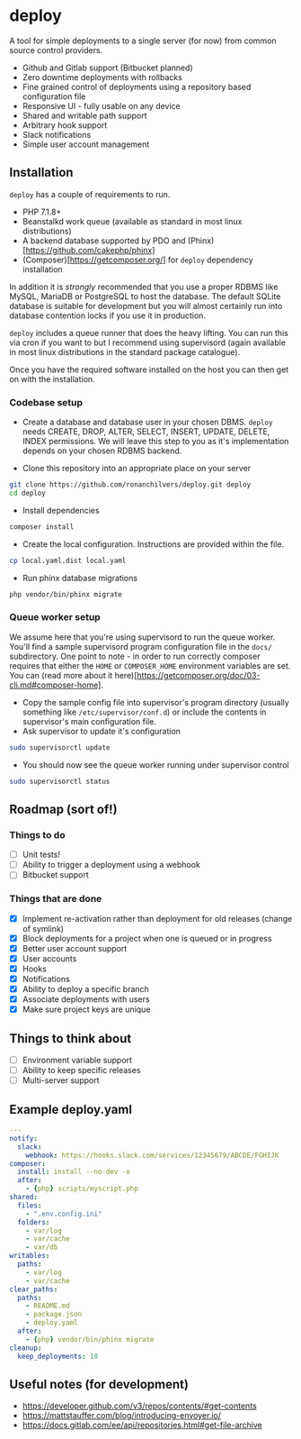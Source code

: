 # deploy

A tool for simple deployments to a single server (for now) from common source control providers.

* Github and Gitlab support (Bitbucket planned)
* Zero downtime deployments with rollbacks
* Fine grained control of deployments using a repository based configuration file
* Responsive UI - fully usable on any device
* Shared and writable path support
* Arbitrary hook support
* Slack notifications
* Simple user account management

## Installation

`deploy` has a couple of requirements to run.

* PHP 7.1.8+
* Beanstalkd work queue (available as standard in most linux distributions)
* A backend database supported by PDO and (Phinx)[https://github.com/cakephp/phinx]
* (Composer)[https://getcomposer.org/] for `deploy` dependency installation

In addition it is *strongly* recommended that you use a proper RDBMS like MySQL, MariaDB or PostgreSQL to host the database. The default SQLite database is suitable for development but you will almost certainly run into database contention locks if you use it in production.

`deploy` includes a queue runner that does the heavy lifting. You can run this via cron if you want to but I recommend using supervisord (again available in most linux distributions in the standard package catalogue).

Once you have the required software installed on the host you can then get on with the installation.

### Codebase setup

* Create a database and database user in your chosen DBMS. `deploy` needs CREATE, DROP, ALTER, SELECT, INSERT, UPDATE, DELETE, INDEX permissions. We will leave this step to you as it's implementation depends on your chosen RDBMS backend.

* Clone this repository into an appropriate place on your server
```bash
git clone https://github.com/ronanchilvers/deploy.git deploy
cd deploy
```

* Install dependencies
```bash
composer install
```

* Create the local configuration. Instructions are provided within the file.
```bash
cp local.yaml.dist local.yaml
```

* Run phinx database migrations
```bash
php vendor/bin/phinx migrate
```

### Queue worker setup

We assume here that you're using supervisord to run the queue worker. You'll find a sample supervisord program configuration file in the `docs/` subdirectory. One point to note - in order to run correctly composer requires that either the `HOME` or `COMPOSER_HOME` environment variables are set. You can (read more about it here)[https://getcomposer.org/doc/03-cli.md#composer-home].

* Copy the sample config file into supervisor's program directory (usually something like `/etc/supervisor/conf.d`) or include the contents in supervisor's main configuration file.
* Ask supervisor to update it's configuration
```bash
sudo supervisorctl update
```
* You should now see the queue worker running under supervisor control
```bash
sudo supervisorctl status
```

## Roadmap (sort of!)

### Things to do

* [ ] Unit tests!
* [ ] Ability to trigger a deployment using a webhook
* [ ] Bitbucket support

### Things that are done

* [x] Implement re-activation rather than deployment for old releases (change of symlink)
* [x] Block deployments for a project when one is queued or in progress
* [x] Better user account support
* [x] User accounts
* [x] Hooks
* [x] Notifications
* [x] Ability to deploy a specific branch
* [x] Associate deployments with users
* [x] Make sure project keys are unique

## Things to think about

* [ ] Environment variable support
* [ ] Ability to keep specific releases
* [ ] Multi-server support

## Example deploy.yaml

```yaml
---
notify:
  slack:
    webhook: https://hooks.slack.com/services/12345679/ABCDE/FGHIJK
composer:
  install: install --no-dev -o
  after:
    - {php} scripts/myscript.php
shared:
  files:
    - ".env.config.ini"
  folders:
    - var/log
    - var/cache
    - var/db
writables:
  paths:
    - var/log
    - var/cache
clear_paths:
  paths:
    - README.md
    - package.json
    - deploy.yaml
  after:
    - {php} vendor/bin/phinx migrate
cleanup:
  keep_deployments: 10
```

## Useful notes (for development)

* https://developer.github.com/v3/repos/contents/#get-contents
* https://mattstauffer.com/blog/introducing-envoyer.io/
* https://docs.gitlab.com/ee/api/repositories.html#get-file-archive
